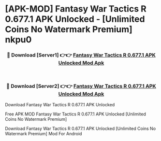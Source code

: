# [APK-MOD] Fantasy War Tactics R 0.677.1 APK Unlocked - [Unlimited Coins No Watermark Premium] nkpu0



<div align="center">
<h3>🔴 Download [Server1] 👉👉 <a href="https://momento.my/?title=Fantasy_War_Tactics_R_0.677.1_APK_Unlocked">Fantasy War Tactics R 0.677.1 APK Unlocked Mod Apk</a></h3><br>

<h3>🔴 Download [Server2] 👉👉 <a href="https://momento.my/?title=Fantasy_War_Tactics_R_0.677.1_APK_Unlocked">Fantasy War Tactics R 0.677.1 APK Unlocked Mod Apk</a></h3>
</div>



Download Fantasy War Tactics R 0.677.1 APK Unlocked 

Free APK MOD Fantasy War Tactics R 0.677.1 APK Unlocked [Unlimited Coins No Watermark Premium]

Download Fantasy War Tactics R 0.677.1 APK Unlocked [Unlimited Coins No Watermark Premium] Mod For Android
